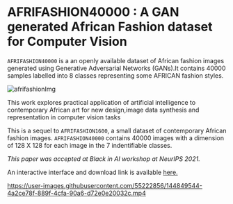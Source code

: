 # AFRIFASHION40000 : A GAN generated African Fashion dataset for Computer Vision

`AFRIFASHION40000` is a an openly available dataset of African fashion images generated using Generative Adversarial Networks (GANs).It contains 40000 samples labelled into 8 classes representing some AFRICAN fashion styles. 

![afrifashionImg](https://user-images.githubusercontent.com/55222856/144848854-0781c899-28ae-4ddc-a625-c80e384590a4.PNG)

This work explores practical application of artificial intelligence to contemporary African art for new design,image data synthesis and representation in computer vision tasks

This is a sequel to `AFRIFASHION1600`, a small dataset of contemporary African fashion images. `AFRIFASHION40000` contains 40000 images with a dimension of 128 X 128 for each image in the 7 indentifiable classes.

*This paper was accepted at Black in AI workshop at NeurIPS 2021.*

An interactive interface and download link is available [here.](https://opeyemiosakuade.github.io/AFRIFASHION40000.github.io/)


https://user-images.githubusercontent.com/55222856/144849544-4a2ce78f-889f-4cfa-90a6-d72e0e20032c.mp4


